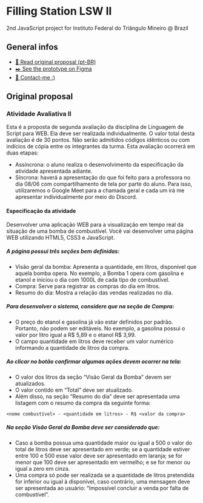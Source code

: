 # Filling Station LSW II
2nd JavaScript project for Instituto Federal do Triângulo Mineiro @ Brazil

## General infos
* [📃 Read original proposal (pt-BR)](#original-proposal)
* [✒️ See the prototype on Figma](https://www.figma.com/file/zKg0S3bWPGTMGzunwCxTRb/IFTM-Avalia%C3%A7%C3%A3o-2)
* [📧 Contact-me :)](mailto:eu@frontedu.me)

## Original proposal
### Atividade Avaliativa II
Esta é a proposta de segunda avaliação da disciplina de Linguagem de Script para WEB. Ela deve ser realizada individualmente. 
O valor total desta avaliação é de 30 pontos. Não serão admitidos códigos idênticos ou com indícios de cópia entre os integrantes da turma. Esta avaliação ocorrerá em duas etapas:
- Assíncrona: o aluno realiza o desenvolvimento da especificação da atividade apresentada adiante.
- Síncrona: haverá a apresentação do que foi feito para a professora no dia 08/06 com compartilhamento de tela por parte do aluno. Para isso, utilizaremos o Google Meet para a chamada geral e cada um irá me apresentar individualmente por meio do Discord.

#### Especificação da atividade
Desenvolver uma aplicação WEB para a visualização em tempo real da situação de uma bomba de combustível. Você vai desenvolver uma página WEB utilizando HTML5, CSS3 e JavaScript.

##### A página possui três seções bem definidas:
- Visão geral da bomba: Apresenta a quantidade, em litros, disponível que aquela bomba opera. No exemplo, a Bomba 1 opera com gasolina e etanol e iniciou o dia com 1000L de cada tipo de combustível.
- Compra: Serve para registrar as compras do dia em litros.
- Resumo do dia: Mostra a relação das vendas realizadas no dia.

##### Para desenvolver o sistema, considere que na seção de Compra:
- O preço do etanol e gasolina já vão estar definidos por padrão. Portanto, não podem ser editáveis. No exemplo, a gasolina possui o valor por litro igual a R$ 5,89 e o etanol R$ 3,99.
- O campo quantidade em litros deve receber um valor numérico informando a quantidade de litros da compra.

##### Ao clicar no botão confirmar algumas ações devem ocorrer na tela:
- O valor dos litros da seção “Visão Geral da Bomba” devem ser atualizados.
- O valor contido em “Total” deve ser atualizado.
- Além disso, na seção “Resumo do dia” deve ser apresentada uma listagem com o resumo da compra da seguinte forma:
```
<nome combustível> - <quantidade em litros> - R$ <valor da compra>
```

##### Na seção Visão Geral da Bomba deve ser considerado que:
- Caso a bomba possua uma quantidade maior ou igual a 500 o valor do total de litros deve ser apresentado em verde; se a quantidade estiver entre 100 e 500 esse valor deve ser apresentado em laranja; se for menor que 100 deve ser apresentado em vermelho; e se for menor ou igual a zero em cinza.
- Uma compra só pode ser realizada se a quantidade de litros pretendida for inferior ou igual à disponível, caso contrário, uma mensagem deve ser apresentada ao usuário: “Impossível concluir a venda por falta de combustível”.
